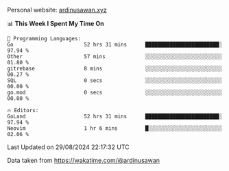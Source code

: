 Personal website: [ardinusawan.xyz](https://ardinusawan.xyz)

<!--START_SECTION:waka-->
📊 **This Week I Spent My Time On** 

```text
💬 Programming Languages: 
Go                       52 hrs 31 mins      ████████████████████████░   97.94 % 
Other                    57 mins             ░░░░░░░░░░░░░░░░░░░░░░░░░   01.80 % 
gitrebase                8 mins              ░░░░░░░░░░░░░░░░░░░░░░░░░   00.27 % 
SQL                      0 secs              ░░░░░░░░░░░░░░░░░░░░░░░░░   00.00 % 
go.mod                   0 secs              ░░░░░░░░░░░░░░░░░░░░░░░░░   00.00 % 

🔥 Editors: 
GoLand                   52 hrs 31 mins      ████████████████████████░   97.94 % 
Neovim                   1 hr 6 mins         █░░░░░░░░░░░░░░░░░░░░░░░░   02.06 % 
```


 Last Updated on 29/08/2024 22:17:32 UTC
<!--END_SECTION:waka-->
Data taken from https://wakatime.com/@ardinusawan
